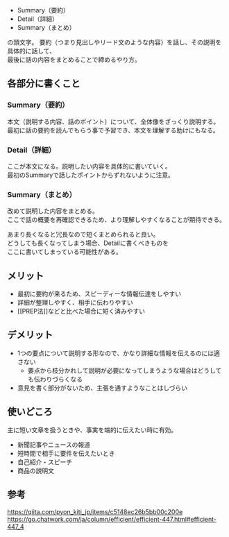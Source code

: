 * Summary（要約）
* Detail（詳細）
* Summary（まとめ）

の頭文字。
要約（つまり見出しやリード文のような内容）を話し、その説明を具体的に話して、  
最後に話の内容をまとめることで締めるやり方。

## 各部分に書くこと
### Summary（要約）
本文（説明する内容、話のポイント）について、全体像をざっくり説明する。  
最初に話の要約を読んでもらう事で予習でき、本文を理解する助けにもなる。

### Detail（詳細）
ここが本文になる。説明したい内容を具体的に書いていく。  
最初のSummaryで話したポイントからずれないように注意。

### Summary（まとめ）
改めて説明した内容をまとめる。  
ここで話の概要を再確認できるため、より理解しやすくなることが期待できる。

あまり長くなると冗長なので短くまとめられると良い。  
どうしても長くなってしまう場合、Detailに書くべきものを  
ここに書いてしまっている可能性がある。

## メリット
* 最初に要約が来るため、スピーディーな情報伝達をしやすい
* 詳細が整理しやすく、相手に伝わりやすい
* [[PREP法]]などと比べた場合に短く済みやすい

## デメリット
* 1つの要点について説明する形なので、かなり詳細な情報を伝えるのには適さない
  - 要点から枝分かれして説明が必要になってしまうような場合はどうしても伝わりづらくなる
* 意見を書く部分がないため、主張を通すようなことはしづらい

## 使いどころ
主に短い文章を扱うときや、事実を端的に伝えたい時に有効。  

* 新聞記事やニュースの報道
* 短時間で相手に要件を伝えたいとき
* 自己紹介・スピーチ
* 商品の説明文

## 参考
<https://qiita.com/pyon_kiti_jp/items/c5148ec26b5bb00c200e>  
<https://go.chatwork.com/ja/column/efficient/efficient-447.html#efficient-447_4>